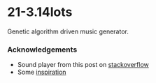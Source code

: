 # 21-3.14lots
Genetic algorithm driven music generator.

### Acknowledgements

- Sound player from this post on [stackoverflow](https://stackoverflow.com/questions/10110905/simple-sound-wave-generator-with-sdl-in-c#10111570)
- Some [inspiration](http://www.sfu.ca/~eigenfel/arne/works/Entries/2012/4/1_Music_by_Genetic_Algorithm.html)
